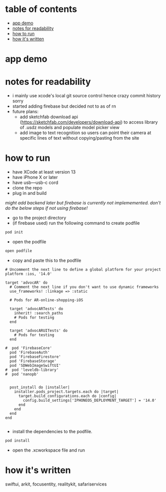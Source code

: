 # table of contents
- [app demo](#App-Demo)
- [notes for readability](#notes-for-readability)
- [how to run](#How-to-run)
- [how it's written](#How-it's-written)


# app demo


# notes for readability
- i mainly use xcode's local git source control hence crazy commit history sorry
- started adding firebase but decided not to as of rn
- future plans:
    - add sketchfab download api (https://sketchfab.com/developers/download-api) to access library of .usdz models and populate model picker view
    - add image to text recognition so users can point their camera at specific lines of text without copying/pasting from the site


# how to run
- have XCode at least version 13
- have iPhone X or later
- have usb—usb-c cord 
- clone the repo
- plug in and build 

*might add backend  later but firebase is currently not implememented. don't do the below steps if not using firebase!*
- go to the project directory
- (if firebase used) run the following command to create podfile
```bash
pod init
```
- open the podfile
```bash
open podfile
```
- copy and paste this to the podfile
```
# Uncomment the next line to define a global platform for your project
platform :ios, '14.0'

target 'advocAR' do
  # Comment the next line if you don't want to use dynamic frameworks
  use_frameworks! :linkage => :static

  # Pods for AR-online-shopping-iOS

  target 'advocARTests' do
    inherit! :search_paths
    # Pods for testing
  end

  target 'advocARUITests' do
    # Pods for testing
  end

#  pod 'FirebaseCore'
  pod 'FirebaseAuth'
  pod 'FirebaseFirestore'
  pod 'FirebaseStorage'
  pod 'SDWebImageSwiftUI'
#  pod 'leveldb-library'
#  pod 'nanopb'


  post_install do |installer|
    installer.pods_project.targets.each do |target|
      target.build_configurations.each do |config|
        config.build_settings['IPHONEOS_DEPLOYMENT_TARGET'] = '14.0'
      end
    end
  end
end


```

- install the dependencies to the podfile.
```bash
pod install
```
- open the .xcworkspace file and run


# how it's written
swiftui, arkit, focusentity, realitykit, safariservices



